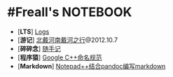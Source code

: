 ﻿<title>Freall's NOTEBOOK</title>
<link href='markdown.css' rel='stylesheet'>

# #Freall's NOTEBOOK

* \[**LTS**\] [Logs](logs.html "log url")
* \[**游记**\] [北戴河南戴河之行](beidaihe-travel.html "北戴河南戴河之行")@2012.10.7
* \[**碎碎念**] [随手记](hand-notes.html "随手记")
* \[**程序猿**] [Google C++命名规范](google-cpp-name-guide.html "Google C++命名规范")
* \[**Markdown**] [Notepad++结合pandoc编写markdown](Notepad++结合pandoc编写markdown.html )


